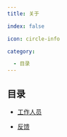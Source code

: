 ```yaml
---
title: 关于

index: false

icon: circle-info

category:

  - 目录
---
```

## 目录

- [工作人员](staff.md)

- [反馈](feedback.md)